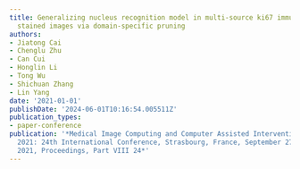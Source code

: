 ```yaml
---
title: Generalizing nucleus recognition model in multi-source ki67 immunohistochemistry
  stained images via domain-specific pruning
authors:
- Jiatong Cai
- Chenglu Zhu
- Can Cui
- Honglin Li
- Tong Wu
- Shichuan Zhang
- Lin Yang
date: '2021-01-01'
publishDate: '2024-06-01T10:16:54.005511Z'
publication_types:
- paper-conference
publication: '*Medical Image Computing and Computer Assisted Intervention--MICCAI
  2021: 24th International Conference, Strasbourg, France, September 27--October 1,
  2021, Proceedings, Part VIII 24*'
---
```

